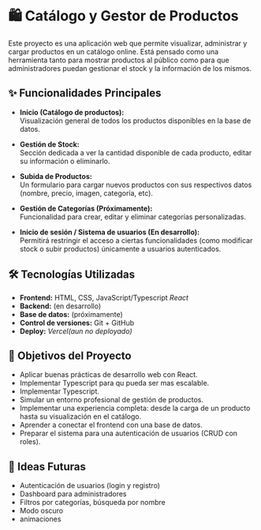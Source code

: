 # 🛍️ Catálogo y Gestor de Productos

Este proyecto es una aplicación web que permite visualizar, administrar y cargar productos en un catálogo online. Está pensado como una herramienta tanto para mostrar productos al público como para que administradores puedan gestionar el stock y la información de los mismos.

## ✨ Funcionalidades Principales

- **Inicio (Catálogo de productos):**  
  Visualización general de todos los productos disponibles en la base de datos.

- **Gestión de Stock:**  
  Sección dedicada a ver la cantidad disponible de cada producto, editar su información o eliminarlo.

- **Subida de Productos:**  
  Un formulario para cargar nuevos productos con sus respectivos datos (nombre, precio, imagen, categoría, etc).

- **Gestión de Categorías (Próximamente):**  
  Funcionalidad para crear, editar y eliminar categorías personalizadas.

- **Inicio de sesión / Sistema de usuarios (En desarrollo):**  
  Permitirá restringir el acceso a ciertas funcionalidades (como modificar stock o subir productos) únicamente a usuarios autenticados.

## 🛠️ Tecnologías Utilizadas

- **Frontend:** HTML, CSS, JavaScript/Typescript *React*  
- **Backend:** (en desarrollo)  
- **Base de datos:** (próximamente)  
- **Control de versiones:** Git + GitHub  
- **Deploy:** *Vercel(aun no deployado)*


## 📌 Objetivos del Proyecto

- Aplicar buenas prácticas de desarrollo web con React.
- Implementar Typescript para qu pueda ser mas escalable.
- Implementar Typescript.
- Simular un entorno profesional de gestión de productos.
- Implementar una experiencia completa: desde la carga de un producto hasta su visualización en el catálogo.
- Aprender a conectar el frontend con una base de datos.
- Preparar el sistema para una autenticación de usuarios (CRUD con roles).

## 🧠 Ideas Futuras

- Autenticación de usuarios (login y registro)
- Dashboard para administradores
- Filtros por categorías, búsqueda por nombre
- Modo oscuro
- animaciones




